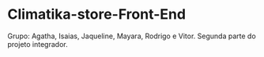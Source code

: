 # Climatika-store-Front-End
Grupo: Agatha, Isaias, Jaqueline, Mayara, Rodrigo e Vitor. Segunda parte do projeto integrador.
